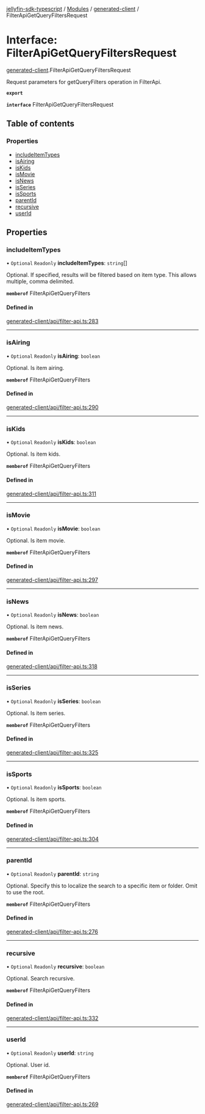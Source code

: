 [jellyfin-sdk-typescript](../README.md) / [Modules](../modules.md) / [generated-client](../modules/generated_client.md) / FilterApiGetQueryFiltersRequest

# Interface: FilterApiGetQueryFiltersRequest

[generated-client](../modules/generated_client.md).FilterApiGetQueryFiltersRequest

Request parameters for getQueryFilters operation in FilterApi.

**`export`**

**`interface`** FilterApiGetQueryFiltersRequest

## Table of contents

### Properties

- [includeItemTypes](generated_client.FilterApiGetQueryFiltersRequest.md#includeitemtypes)
- [isAiring](generated_client.FilterApiGetQueryFiltersRequest.md#isairing)
- [isKids](generated_client.FilterApiGetQueryFiltersRequest.md#iskids)
- [isMovie](generated_client.FilterApiGetQueryFiltersRequest.md#ismovie)
- [isNews](generated_client.FilterApiGetQueryFiltersRequest.md#isnews)
- [isSeries](generated_client.FilterApiGetQueryFiltersRequest.md#isseries)
- [isSports](generated_client.FilterApiGetQueryFiltersRequest.md#issports)
- [parentId](generated_client.FilterApiGetQueryFiltersRequest.md#parentid)
- [recursive](generated_client.FilterApiGetQueryFiltersRequest.md#recursive)
- [userId](generated_client.FilterApiGetQueryFiltersRequest.md#userid)

## Properties

### includeItemTypes

• `Optional` `Readonly` **includeItemTypes**: `string`[]

Optional. If specified, results will be filtered based on item type. This allows multiple, comma delimited.

**`memberof`** FilterApiGetQueryFilters

#### Defined in

[generated-client/api/filter-api.ts:283](https://github.com/thornbill/jellyfin-sdk-typescript/blob/e430881/src/generated-client/api/filter-api.ts#L283)

___

### isAiring

• `Optional` `Readonly` **isAiring**: `boolean`

Optional. Is item airing.

**`memberof`** FilterApiGetQueryFilters

#### Defined in

[generated-client/api/filter-api.ts:290](https://github.com/thornbill/jellyfin-sdk-typescript/blob/e430881/src/generated-client/api/filter-api.ts#L290)

___

### isKids

• `Optional` `Readonly` **isKids**: `boolean`

Optional. Is item kids.

**`memberof`** FilterApiGetQueryFilters

#### Defined in

[generated-client/api/filter-api.ts:311](https://github.com/thornbill/jellyfin-sdk-typescript/blob/e430881/src/generated-client/api/filter-api.ts#L311)

___

### isMovie

• `Optional` `Readonly` **isMovie**: `boolean`

Optional. Is item movie.

**`memberof`** FilterApiGetQueryFilters

#### Defined in

[generated-client/api/filter-api.ts:297](https://github.com/thornbill/jellyfin-sdk-typescript/blob/e430881/src/generated-client/api/filter-api.ts#L297)

___

### isNews

• `Optional` `Readonly` **isNews**: `boolean`

Optional. Is item news.

**`memberof`** FilterApiGetQueryFilters

#### Defined in

[generated-client/api/filter-api.ts:318](https://github.com/thornbill/jellyfin-sdk-typescript/blob/e430881/src/generated-client/api/filter-api.ts#L318)

___

### isSeries

• `Optional` `Readonly` **isSeries**: `boolean`

Optional. Is item series.

**`memberof`** FilterApiGetQueryFilters

#### Defined in

[generated-client/api/filter-api.ts:325](https://github.com/thornbill/jellyfin-sdk-typescript/blob/e430881/src/generated-client/api/filter-api.ts#L325)

___

### isSports

• `Optional` `Readonly` **isSports**: `boolean`

Optional. Is item sports.

**`memberof`** FilterApiGetQueryFilters

#### Defined in

[generated-client/api/filter-api.ts:304](https://github.com/thornbill/jellyfin-sdk-typescript/blob/e430881/src/generated-client/api/filter-api.ts#L304)

___

### parentId

• `Optional` `Readonly` **parentId**: `string`

Optional. Specify this to localize the search to a specific item or folder. Omit to use the root.

**`memberof`** FilterApiGetQueryFilters

#### Defined in

[generated-client/api/filter-api.ts:276](https://github.com/thornbill/jellyfin-sdk-typescript/blob/e430881/src/generated-client/api/filter-api.ts#L276)

___

### recursive

• `Optional` `Readonly` **recursive**: `boolean`

Optional. Search recursive.

**`memberof`** FilterApiGetQueryFilters

#### Defined in

[generated-client/api/filter-api.ts:332](https://github.com/thornbill/jellyfin-sdk-typescript/blob/e430881/src/generated-client/api/filter-api.ts#L332)

___

### userId

• `Optional` `Readonly` **userId**: `string`

Optional. User id.

**`memberof`** FilterApiGetQueryFilters

#### Defined in

[generated-client/api/filter-api.ts:269](https://github.com/thornbill/jellyfin-sdk-typescript/blob/e430881/src/generated-client/api/filter-api.ts#L269)
